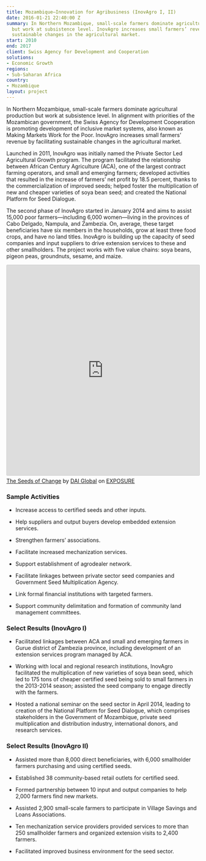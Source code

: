 ```yaml
---
title: Mozambique—Innovation for Agribusiness (InovAgro I, II)
date: 2016-01-21 22:40:00 Z
summary: In Northern Mozambique, small-scale farmers dominate agricultural production
  but work at subsistence level. InovAgro increases small farmers’ revenue by facilitating
  sustainable changes in the agricultural market.
start: 2010
end: 2017
client: Swiss Agency for Development and Cooperation
solutions:
- Economic Growth
regions:
- Sub-Saharan Africa
country:
- Mozambique
layout: project
---
```


In Northern Mozambique, small-scale farmers dominate agricultural production but work at subsistence level. In alignment with priorities of the Mozambican government, the Swiss Agency for Development Cooperation is promoting development of inclusive market systems, also known as Making Markets Work for the Poor. InovAgro increases small farmers’ revenue by facilitating sustainable changes in the agricultural market.

Launched in 2011, InovAgro was initially named the Private Sector Led Agricultural Growth program. The program facilitated the relationship between African Century Agriculture (ACA), one of the largest contract farming operators, and small and emerging farmers; developed activities that resulted in the increase of farmers’ net profit by 18.5 percent, thanks to the commercialization of improved seeds; helped foster the multiplication of new and cheaper varieties of soya bean seed; and created the National Platform for Seed Dialogue.

The second phase of InovAgro started in January 2014 and aims to assist 15,000 poor farmers—including 6,000 women—living in the provinces of Cabo Delgado, Nampula, and Zambezia. On, average, these target beneficiaries have six members in the households, grow at least three food crops, and have no land titles. InovAgro is building up the capacity of seed companies and input suppliers to drive extension services to these and other smallholders. The project works with five value chains: soya beans, pigeon peas, groundnuts, sesame, and maize.

<iframe src="https://DAIGlobal.exposure.co/the-seeds-of-transformation?embed=true" style="width:100%;height:550px;margin-bottom:5px;border:solid 1px #ccc;border-radius:2px;"></iframe><br><a href="https://DAIGlobal.exposure.co/the-seeds-of-transformation">The Seeds of Change</a> by <a href="https://daiglobal.exposure.co/">DAI Global</a> on <a href="https://exposure.co" style="text-transform:uppercase">Exposure</a>

### Sample Activities

* Increase access to certified seeds and other inputs.

* Help suppliers and output buyers develop embedded extension services.

* Strengthen farmers’ associations.

* Facilitate increased mechanization services.

* Support establishment of agrodealer network.

* Facilitate linkages between private sector seed companies and Government Seed Multiplication Agency.

* Link formal financial institutions with targeted farmers.

* Support community delimitation and formation of community land management committees.

### Select Results (InovAgro I)

* Facilitated linkages between ACA and small and emerging farmers in Gurue district of Zambezia province, including development of an extension services program managed by ACA.

* Working with local and regional research institutions, InovAgro facilitated the multiplication of new varieties of soya bean seed, which led to 175 tons of cheaper certified seed being sold to small farmers in the 2013-2014 season; assisted the seed company to engage directly with the farmers.

* Hosted a national seminar on the seed sector in April 2014, leading to creation of the National Platform for Seed Dialogue, which comprises  stakeholders in the Government of Mozambique,  private seed multiplication and distribution industry, international donors, and research services.

### Select Results (InovAgro II)

* Assisted more than 8,000 direct beneficiaries, with 6,000 smallholder farmers purchasing and using certified seeds.

* Established 38 community-based retail outlets for certified seed.

* Formed partnership between 10 input and output companies to help 2,000 farmers find new markets.

* Assisted 2,900 small-scale farmers to participate in Village Savings and Loans Associations.

* Ten mechanization service providers provided services to more than 250 smallholder farmers and organized extension visits to 2,400 farmers.

* Facilitated improved business environment for the seed sector. 